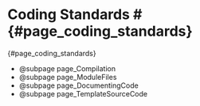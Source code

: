# Coding Standards # {#page_coding_standards}

{#page_coding_standards}

- @subpage page_Compilation
- @subpage page_ModuleFiles
- @subpage page_DocumentingCode
- @subpage page_TemplateSourceCode


